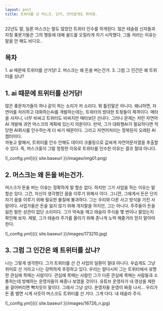 ```yaml
---
layout: post
title: 트위터를 산 머스크. 단지, 안타깝게도 취미용.
---
```


22년도 말, 일론 머스크는 말도 많았던 트위터 인수를 하게된다.
많은 테슬람 신자들과 자칭 좆문가들은 그의 행동에 대해 쉴드를 오질라게 치기 시작했다.
그들 저러는 이유는 말을 안 해도 비디오..

<h2>목차</h2>
1. ai 때문에 트위터를 산거당!
2. 머스크는 왜 돈을 버는건가.
3. 그럼 그 인간은 왜 트위터를 샀냐?

<h2>1. ai 때문에 트위터를 산거당!</h2>

많은 좆문자가들이 하나 같이 하는 소리가 저 소리다.
뭐 틀린말은 아니다. 왜냐하면, 자연어를 처리하고 대화하는Ai를 개발하는데는, 트위터의 방대한 트윗들이 제격이다.
메타을 사자니, 너무 비싸고 트위터도 비싸지만 메타보단 선녀다. 
그러나 문제는 저런 자연어AI 개발에 과연 머스크의 계획에 있는지 의문이다.
만약, 그가 대화형AI가 필요하다면 적당한 AI회사를 인수하는게 더 싸기 때문이다.
그리고 자연어처리는 정복된지 오래된 AI챕터이다.   
까놓고 말해서, 트위터를 인수 안해도 데이터 크롤링으로 값싸게 자연어문자열을 추출할 수 있다.
즉, 머스크홍이 그럴 멍청한 이유로 트위터를 인수한 이유는 결코 절대 아니다.

![_config.yml]({{ site.baseurl }}/images/img01.png)


<h2>2. 머스크는 왜 돈을 버는건가.</h2>

머스크가 돈을 버는 이유는 정확하게 말 할순 없다.
하지만 그가 사업을 하는 이유는 말 할순 있다.
그건, 자신이 생각했던 꿈을 이루기 위해서 이다.
그니깐, 그에게서 돈은 단지 자기 꿈을 이루기 위해 필요한 물질에 불과하다.
그는 우리와 다른 사고 방식을 가진 사람이다. 사업가들은 돈을 잃지 않기 위해 개지랄을 하지만, 그는 아니다.
주주들이 돈을 잃든 말든 상관이 없단 소리이다.
그가 약속을 깨고 테슬라 주식을 몇 번이나 팔았는지 확인해 보자.
제발, 그가 테슬라 주가를 올리기 위해 존나게 노력 해줄거라 믿지 말아야 한다.

![_config.yml]({{ site.baseurl }}/images/173210.jpg)


<h2>3. 그럼 그 인간은 왜 트위터를 샀냐?</h2>

나는 그렇게 생각한다.
그가 트위터를 산 건 사업의 일환이 절대 아니다.
우습게도 그냥 취미로 산 거라고 나는 강력하게 추정하고 있다.
우리는 알다시피 그는 트위터에서 유명한 관심에 목매는 사람이다.
관심에 목매는 사람인 그가 다른 관심에 목매는 사람들과 소통하는데 방해하는 운영자들이 짜증나 보였을 것이다.
유튜브 운영자가 내 영상을 제한을 걸어버리면 빡치듯이 말이다.
그래서 그냥 샀다. 운영자들 운영이 짜증 나서...
우리가 돈 좀 벌면 시계 사듯이 머스크도 트위터를 산 거다.
그게 다다. 내 테슬라 주식.

![_config.yml]({{ site.baseurl }}/images/16726_n.jpg)
